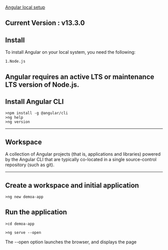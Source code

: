 [Angular local setup](https://angular.io/guide/setup-local)

## Current Version : v13.3.0

## Install

To install Angular on your local system, you need the following:

    1.Node.js

## Angular requires an active LTS or maintenance LTS version of Node.js.

## Install Angular CLI

    >npm install -g @angular/cli
    >ng help
    >ng version

---

## Workspace

A collection of Angular projects (that is, applications and libraries) powered by the Angular CLI
that are typically co-located in a single source-control repository (such as git).

---

## Create a workspace and initial application

```angular
>ng new demoa-app
```

## Run the application

```angular
>cd demoa-app
```

```angular
>ng serve --open
```

The --open option launches the browser, and displays the page
